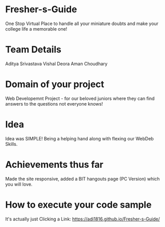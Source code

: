 # Fresher-s-Guide
One Stop Virtual Place to handle all your miniature doubts and make your college life a memorable one!
# Team Details
Aditya Srivastava
Vishal Deora
Aman Choudhary 
# Domain of your project
Web Developemnt Project - for our beloved juniors where they can find answers to the questions not everyone knows!
# Idea
Idea was SIMPLE! Being a helping hand along with flexing our WebDeb Skills.
# Achievements thus far
Made the site responsive, added a BIT hangouts page (PC Version) which you will love.
# How to execute your code sample
It's actually just Clicking a Link: https://adi1816.github.io/Fresher-s-Guide/
